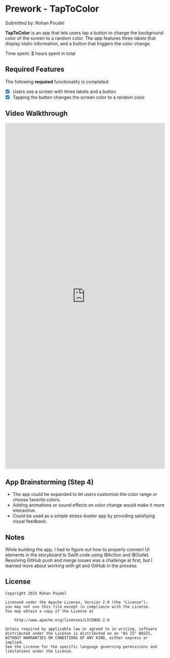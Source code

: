 # Prework - TapToColor

Submitted by: Rohan Poudel

**TapToColor** is an app that lets users tap a button to change the background color of the screen to a random color. The app features three labels that display static information, and a button that triggers the color change.

Time spent: **2** hours spent in total

## Required Features

The following **required** functionality is completed:

- [x] Users see a screen with three labels and a button
- [x] Tapping the button changes the screen color to a random color

## Video Walkthrough

<div style="position: relative; padding-bottom: 216%; height: 0;"><iframe src="https://www.loom.com/embed/89c7f5b43228464c9ced214b894881b2?sid=15697612-89c2-4d46-927f-5f5f03f52462" frameborder="0" webkitallowfullscreen mozallowfullscreen allowfullscreen style="position: absolute; top: 0; left: 0; width: 100%; height: 100%;"></iframe></div>

## App Brainstorming (Step 4)

- The app could be expanded to let users customize the color range or choose favorite colors.
- Adding animations or sound effects on color change would make it more interactive.
- Could be used as a simple stress-buster app by providing satisfying visual feedback.

## Notes

While building the app, I had to figure out how to properly connect UI elements in the storyboard to Swift code using IBAction and IBOutlet. Resolving GitHub push and merge issues was a challenge at first, but I learned more about working with git and GitHub in the process.

## License

    Copyright 2025 Rohan Poudel

    Licensed under the Apache License, Version 2.0 (the "License");
    you may not use this file except in compliance with the License.
    You may obtain a copy of the License at

        http://www.apache.org/licenses/LICENSE-2.0

    Unless required by applicable law or agreed to in writing, software
    distributed under the License is distributed on an "AS IS" BASIS,
    WITHOUT WARRANTIES OR CONDITIONS OF ANY KIND, either express or implied.
    See the License for the specific language governing permissions and
    limitations under the License.
